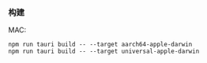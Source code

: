 
### 构建

MAC:

```
npm run tauri build -- --target aarch64-apple-darwin
npm run tauri build -- --target universal-apple-darwin
``` 
